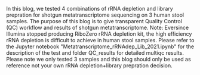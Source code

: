 In this blog, we tested 4 combinations of rRNA depletion and library prepration for shotgun metatranscriptome sequencing on 3 human stool samples. 
The purpose of this blog is to give transparent Quality Control (QC) workflow and results of shotgun metatranscriptome.
Note: Eversince Illumina stopped producing RiboZero rRNA depletion kit, the high efficiency rRNA depletion is difficult to achieve in human stool samples.
Please refer to the Jupyter notebook "Metatranscriptome_rRNAdep_Lib_2021.ipynb" for the description of the test and folder QC_results for detailed multiqc results.
Please note we only tested 3 samples and this blog should only be used as reference not your own rRNA depletion+library prepration decision. 
